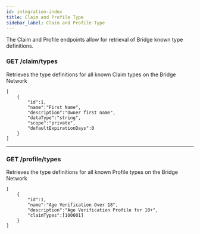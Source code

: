 ```yaml
---
id: integration-index
title: Claim and Profile Type
sidebar_label: Claim and Profile Type
---
```

The Claim and Profile endpoints allow for retrieval of Bridge known type definitions.

### GET /claim/types
Retrieves the type definitions for all known Claim types on the Bridge Network

```
[
    {
        "id":1,
        "name":"First Name",
        "description":"Owner first name",
        "dataType":"string",
        "scope":"private",
        "defaultExpirationDays":0
    }
]
```

---

### GET /profile/types
Retrieves the type definitions for all known Profile types on the Bridge Network
```
[
    {
        "id":1,
        "name":"Age Verification Over 18",
        "description":"Age Verification Profile for 18+",
        "claimTypes":[100001]
    }
]
```
